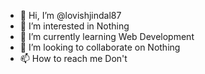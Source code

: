 - 👋 Hi, I’m @lovishjindal87
- 👀 I’m interested in Nothing
- 🌱 I’m currently learning Web Development
- 💞️ I’m looking to collaborate on Nothing
- 📫 How to reach me Don't

<!---
lovishjindal87/lovishjindal87 is a ✨ special ✨ repository because its `README.md` (this file) appears on your GitHub profile.
You can click the Preview link to take a look at your changes.
--->
